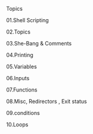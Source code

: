 
Topics

01.Shell Scripting

02.Topics

03.She-Bang & Comments

04.Printing

05.Variables

06.Inputs

07.Functions

08.Misc, Redirectors , Exit status

09.conditions

10.Loops